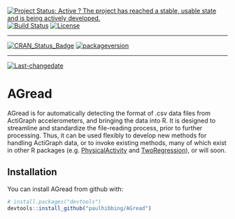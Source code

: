 
[![Project Status: Active ? The project has reached a stable, usable
state and is being actively
developed.](http://www.repostatus.org/badges/latest/active.svg)](http://www.repostatus.org/#active)
[![Build
Status](https://travis-ci.org/paulhibbing/AGread.svg?branch=master)](https://travis-ci.org/paulhibbing/AGread)
[![License](https://img.shields.io/badge/license-GPL-blue.svg)](http://www.gnu.org/licenses/gpl-3.0.html)

-----

[![CRAN\_Status\_Badge](http://www.r-pkg.org/badges/version/AGread)](https://cran.r-project.org/package=AGread)
[![packageversion](https://img.shields.io/badge/Package%20version-0.1.2.9000-orange.svg?style=flat-square)](commits/master)

-----

[![Last-changedate](https://img.shields.io/badge/last%20change-2018--04--19-yellowgreen.svg)](/commits/master)

<!-- README.md is generated from README.Rmd. Please edit that file -->

# AGread

AGread is for automatically detecting the format of .csv data files from
ActiGraph accelerometers, and bringing the data into R. It is designed
to streamline and standardize the file-reading process, prior to further
processing. Thus, it can be used flexibly to develop new methods for
handling ActiGraph data, or to invoke existing methods, many of which
exist in other R packages (e.g.
[PhysicalActivity](https://cran.r-project.org/package=PhysicalActivity)
and [TwoRegression](https://cran.r-project.org/package=TwoRegression)),
or will soon.

## Installation

You can install AGread from github with:

``` r
# install.packages("devtools")
devtools::install_github("paulhibbing/AGread")
```
